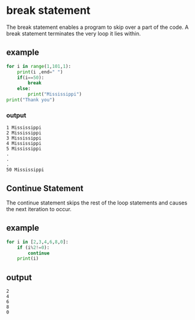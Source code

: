 # break statement
The break statement enables a program to skip over a part of the code. A break statement terminates the very loop it lies within.
## example

```python '
for i in range(1,101,1):
    print(i ,end=" ")
    if(i==50):
        break
    else:
        print("Mississippi")
print("Thank you")
```
### output
```
1 Mississippi
2 Mississippi
3 Mississippi
4 Mississippi
5 Mississippi
.
.
.
50 Mississippi
```


## Continue Statement
The continue statement skips the rest of the loop statements and causes the next iteration to occur.
## example
```python
for i in [2,3,4,6,8,0]:
    if (i%2!=0):
        continue
    print(i)
  ```
  ## output
  ```
2
4
6
8
0

```
